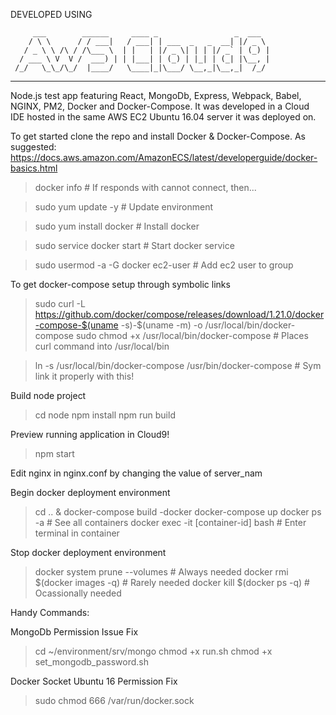 
DEVELOPED USING

         ___        ______     ____ _                 _  ___  
        / \ \      / / ___|   / ___| | ___  _   _  __| |/ _ \ 
       / _ \ \ /\ / /\___ \  | |   | |/ _ \| | | |/ _` | (_) |
      / ___ \ V  V /  ___) | | |___| | (_) | |_| | (_| |\__, |
     /_/   \_\_/\_/  |____/   \____|_|\___/ \__,_|\__,_|  /_/ 
 ----------------------------------------------------------------- 

Node.js test app featuring React, MongoDb, Express, Webpack, Babel, 
NGINX, PM2, Docker and Docker-Compose. It was developed in a Cloud IDE 
hosted in the same AWS EC2 Ubuntu 16.04 server it was deployed on.

To get started clone the repo and install Docker & Docker-Compose.
As suggested: https://docs.aws.amazon.com/AmazonECS/latest/developerguide/docker-basics.html


> docker info                        # If responds with cannot connect, then...

> sudo yum update -y                 # Update environment

> sudo yum install docker            # Install docker

> sudo service docker start          # Start docker service

> sudo usermod -a -G docker ec2-user # Add ec2 user to group


To get docker-compose setup through symbolic links


> sudo curl -L https://github.com/docker/compose/releases/download/1.21.0/docker-compose-$(uname -s)-$(uname -m) -o /usr/local/bin/docker-compose
> sudo chmod +x /usr/local/bin/docker-compose # Places curl command into /usr/local/bin

> ln -s /usr/local/bin/docker-compose /usr/bin/docker-compose # Sym link it properly with this!


Build node project


> cd node
> npm install 
> npm run build

Preview running application in Cloud9!


> npm start


Edit nginx in nginx.conf by changing the value of server_nam


Begin docker deployment environment


> cd .. & docker-compose build -docker
> docker-compose up
> docker ps -a                        # See all containers
> docker exec -it [container-id] bash # Enter terminal in container


Stop docker deployment environment


> docker system prune --volumes  # Always needed
> docker rmi $(docker images -q) # Rarely needed
> docker kill $(docker ps -q)    # Ocassionally needed


Handy Commands:

MongoDb Permission Issue Fix

> cd ~/environment/srv/mongo
> chmod +x run.sh
> chmod +x set_mongodb_password.sh

Docker Socket Ubuntu 16 Permission Fix

> sudo chmod 666 /var/run/docker.sock